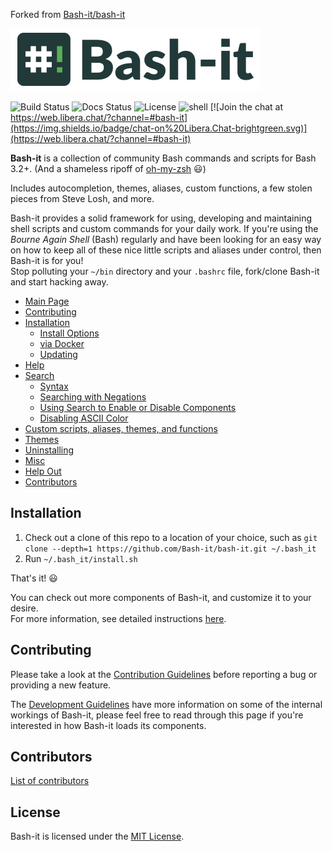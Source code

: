Forked from [Bash-it/bash-it](https://github.com/Bash-it/bash-it)

![logo](https://github.com/Bash-it/media/raw/master/media/Bash-it.png)

![Build Status](../../../workflows/CI/badge.svg?event=push)
![Docs Status](https://readthedocs.org/projects/bash-it/badge/)
![License](https://img.shields.io/github/license/Bash-it/bash-it)
![shell](https://img.shields.io/badge/Shell-Bash-blue)
[![Join the chat at https://web.libera.chat/?channel=#bash-it](https://img.shields.io/badge/chat-on%20Libera.Chat-brightgreen.svg)](https://web.libera.chat/?channel=#bash-it)

**Bash-it** is a collection of community Bash commands and scripts for Bash 3.2+.
(And a shameless ripoff of [oh-my-zsh](https://github.com/robbyrussell/oh-my-zsh) :smiley:)

Includes autocompletion, themes, aliases, custom functions, a few stolen pieces from Steve Losh, and more.

Bash-it provides a solid framework for using, developing and maintaining shell scripts and custom commands for your daily work.
If you're using the _Bourne Again Shell_ (Bash) regularly and have been looking for an easy way on how to keep all of these nice little scripts and aliases under control, then Bash-it is for you!  
Stop polluting your `~/bin` directory and your `.bashrc` file, fork/clone Bash-it and start hacking away.

- [Main Page](https://bash-it.readthedocs.io/en/latest)
- [Contributing](#contributing)
- [Installation](#installation)
  - [Install Options](https://bash-it.readthedocs.io/en/latest/installation/#install-options)
  - [via Docker](https://bash-it.readthedocs.io/en/latest/installation/#install-using-docker)
  - [Updating](https://bash-it.readthedocs.io/en/latest/installation/#updating)
- [Help](https://bash-it.readthedocs.io/en/latest/misc/#help-screens)
- [Search](https://bash-it.readthedocs.io/en/latest/commands/search)
  - [Syntax](https://bash-it.readthedocs.io/en/latest/commands/search/#syntax)
  - [Searching with Negations](
  https://bash-it.readthedocs.io/en/latest/commands/search/#searching-with-negations)
  - [Using Search to Enable or Disable Components](https://bash-it.readthedocs.io/en/latest/commands/search/#using-search-to-enable-or-disable-components)
  - [Disabling ASCII Color](https://bash-it.readthedocs.io/en/latest/commands/search/#disabling-ascii-color)
- [Custom scripts, aliases, themes, and functions](
  https://bash-it.readthedocs.io/en/latest/custom)
- [Themes](https://bash-it.readthedocs.io/en/latest/themes)
- [Uninstalling](https://bash-it.readthedocs.io/en/latest/uninstalling)
- [Misc](https://bash-it.readthedocs.io/en/latest/misc)
- [Help Out](https://bash-it.readthedocs.io/en/latest/#help-out)
- [Contributors](#contributors)

## Installation

1) Check out a clone of this repo to a location of your choice, such as
   ``git clone --depth=1 https://github.com/Bash-it/bash-it.git ~/.bash_it``
2) Run ``~/.bash_it/install.sh``

That's it! :smiley:  

You can check out more components of Bash-it, and customize it to your desire.  
For more information, see detailed instructions [here](https://bash-it.readthedocs.io/en/latest/installation/).


## Contributing

Please take a look at the [Contribution Guidelines](https://bash-it.readthedocs.io/en/latest/contributing) before reporting a bug or providing a new feature.

The [Development Guidelines](https://bash-it.readthedocs.io/en/latest/development) have more information on some of the internal workings of Bash-it,
please feel free to read through this page if you're interested in how Bash-it loads its components.

## Contributors

[List of contributors](https://github.com/Bash-it/bash-it/contributors)

## License

Bash-it is licensed under the [MIT License](https://github.com/Bash-it/bash-it/blob/master/LICENSE).
